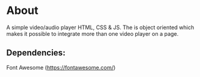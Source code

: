 # About

A simple video/audio player HTML, CSS & JS. The is object oriented which makes it possible to integrate more than one video player on a page.

## Dependencies:

Font Awesome (https://fontawesome.com/)

